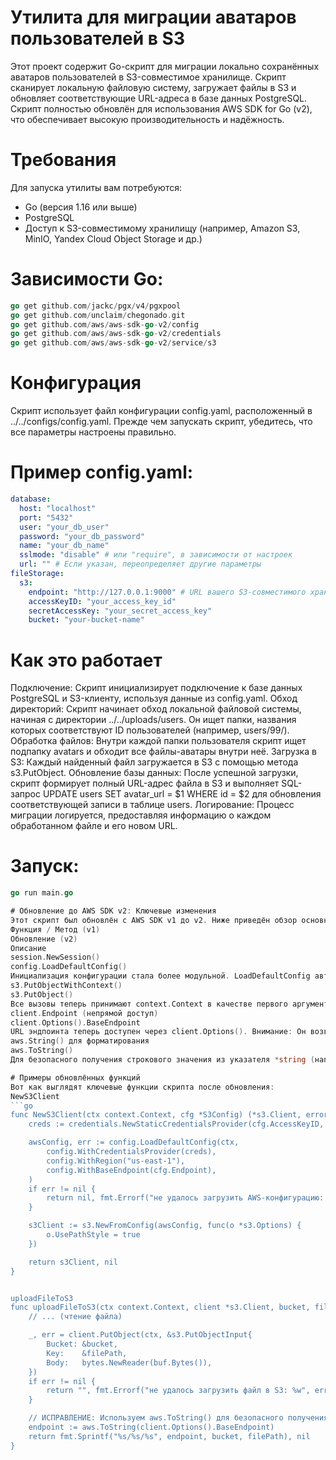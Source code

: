 # Утилита для миграции аватаров пользователей в S3
Этот проект содержит Go-скрипт для миграции локально сохранённых аватаров пользователей в S3-совместимое хранилище. Скрипт сканирует локальную файловую систему, загружает файлы в S3 и обновляет соответствующие URL-адреса в базе данных PostgreSQL.
Скрипт полностью обновлён для использования AWS SDK for Go (v2), что обеспечивает высокую производительность и надёжность.
# Требования
Для запуска утилиты вам потребуются:
- Go (версия 1.16 или выше)
- PostgreSQL
- Доступ к S3-совместимому хранилищу (например, Amazon S3, MinIO, Yandex Cloud Object Storage и др.)
# Зависимости Go:
```go
go get github.com/jackc/pgx/v4/pgxpool
go get github.com/unclaim/chegonado.git
go get github.com/aws/aws-sdk-go-v2/config
go get github.com/aws/aws-sdk-go-v2/credentials
go get github.com/aws/aws-sdk-go-v2/service/s3
```

# Конфигурация
Скрипт использует файл конфигурации config.yaml, расположенный в ../../configs/config.yaml. Прежде чем запускать скрипт, убедитесь, что все параметры настроены правильно.
# Пример config.yaml:
```yaml
database:
  host: "localhost"
  port: "5432"
  user: "your_db_user"
  password: "your_db_password"
  name: "your_db_name"
  sslmode: "disable" # или "require", в зависимости от настроек
  url: "" # Если указан, переопределяет другие параметры
fileStorage:
  s3:
    endpoint: "http://127.0.0.1:9000" # URL вашего S3-совместимого хранилища
    accessKeyID: "your_access_key_id"
    secretAccessKey: "your_secret_access_key"
    bucket: "your-bucket-name"
```

# Как это работает
Подключение: Скрипт инициализирует подключение к базе данных PostgreSQL и S3-клиенту, используя данные из config.yaml.
Обход директорий: Скрипт начинает обход локальной файловой системы, начиная с директории ../../uploads/users. Он ищет папки, названия которых соответствуют ID пользователей (например, users/99/).
Обработка файлов: Внутри каждой папки пользователя скрипт ищет подпапку avatars и обходит все файлы-аватары внутри неё.
Загрузка в S3: Каждый найденный файл загружается в S3 с помощью метода s3.PutObject.
Обновление базы данных: После успешной загрузки, скрипт формирует полный URL-адрес файла в S3 и выполняет SQL-запрос UPDATE users SET avatar_url = $1 WHERE id = $2 для обновления соответствующей записи в таблице users.
Логирование: Процесс миграции логируется, предоставляя информацию о каждом обработанном файле и его новом URL.
# Запуск:
```go
go run main.go

# Обновление до AWS SDK v2: Ключевые изменения
Этот скрипт был обновлён с AWS SDK v1 до v2. Ниже приведён обзор основных изменений, которые были внесены в код.
Функция / Метод (v1)
Обновление (v2)
Описание
session.NewSession()
config.LoadDefaultConfig()
Инициализация конфигурации стала более модульной. LoadDefaultConfig автоматически загружает настройки из окружения, общих файлов конфигурации и других источников.
s3.PutObjectWithContext()
s3.PutObject()
Все вызовы теперь принимают context.Context в качестве первого аргумента. Это позволяет контролировать время выполнения и отмену операций.
client.Endpoint (непрямой доступ)
client.Options().BaseEndpoint
URL эндпоинта теперь доступен через client.Options(). Внимание: Он возвращает *string, поэтому его нужно разыменовать для использования в форматировании строк.
aws.String() для форматирования
aws.ToString()
Для безопасного получения строкового значения из указателя *string (например, client.Options().BaseEndpoint) рекомендуется использовать aws.ToString(). Это предотвращает ошибки форматирования.

# Примеры обновлённых функций
Вот как выглядят ключевые функции скрипта после обновления:
NewS3Client
```go
func NewS3Client(ctx context.Context, cfg *S3Config) (*s3.Client, error) {
	creds := credentials.NewStaticCredentialsProvider(cfg.AccessKeyID, cfg.SecretAccessKey, "")

	awsConfig, err := config.LoadDefaultConfig(ctx,
		config.WithCredentialsProvider(creds),
		config.WithRegion("us-east-1"),
		config.WithBaseEndpoint(cfg.Endpoint),
	)
	if err != nil {
		return nil, fmt.Errorf("не удалось загрузить AWS-конфигурацию: %w", err)
	}

	s3Client := s3.NewFromConfig(awsConfig, func(o *s3.Options) {
		o.UsePathStyle = true
	})

	return s3Client, nil
}


uploadFileToS3
func uploadFileToS3(ctx context.Context, client *s3.Client, bucket, filePath string, file io.Reader) (string, error) {
	// ... (чтение файла)

	_, err = client.PutObject(ctx, &s3.PutObjectInput{
		Bucket: &bucket,
		Key:    &filePath,
		Body:   bytes.NewReader(buf.Bytes()),
	})
	if err != nil {
		return "", fmt.Errorf("не удалось загрузить файл в S3: %w", err)
	}

	// ИСПРАВЛЕНИЕ: Используем aws.ToString() для безопасного получения строкового значения.
	endpoint := aws.ToString(client.Options().BaseEndpoint)
	return fmt.Sprintf("%s/%s/%s", endpoint, bucket, filePath), nil
}

```
